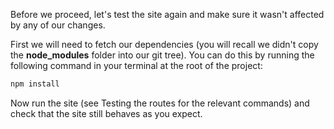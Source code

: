 Before we proceed, let's test the site again and make sure it wasn't affected by any of our changes. 

First we will need to fetch our dependencies (you will recall we didn't copy the **node_modules** folder into our git tree). You can do this by running the following command in your terminal at the root of the project:
    
```js    
npm install
```    

Now run the site (see Testing the routes for the relevant commands) and check that the site still behaves as you expect.

